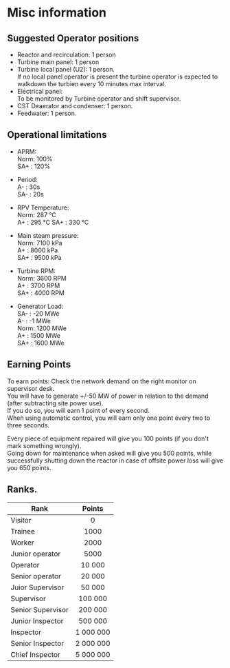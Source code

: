 # Misc information

## Suggested Operator positions

- Reactor and recirculation: 1 person
- Turbine main panel: 1 person
- Turbine local panel (U2): 1 person.  
        If no local panel operator is present the turbine operator is expected to walkdown the turbien every 10 minutes max interval.  
- Electrical panel:   
        To be monitored by Turbine operator and shift supervisor.
- CST Deaerator and condenser: 1 person.
- Feedwater: 1 person.

## Operational limitations

- APRM:  
        Norm: 100%  
        SA+ : 120%
- Period:  
        A- : 30s  
        SA- : 20s  

- RPV Temperature:  
        Norm: 287 °C  
        A+ : 295 °C
        SA+ : 330 °C  

- Main steam pressure:  
        Norm: 7100 kPa  
        A+ : 8000 kPa  
        SA+ : 9500 kPa  

- Turbine RPM:  
        Norm: 3600 RPM  
        A+ : 3700 RPM  
        SA+ : 4000 RPM  

- Generator Load:  
        SA- : -20 MWe  
        A- : -1 MWe  
        Norm: 1200 MWe  
        A+ : 1500 MWe  
        SA+ : 1600 MWe  
## Earning Points

To earn points: Check the network demand on the right monitor on supervisor desk.  
You will have to generate +/-50 MW of power in relation to the demand (after subtracting site power use).  
If you do so, you will earn 1 point of every second.  
When using automatic control, you will earn only one point every two to three seconds.

Every piece of equipment repaired will give you 100 points (if you don't mark something wrongly).  
Going down for maintenance when asked will give you 500 points, while successfully shutting down the reactor in case of offsite power loss will give you 650 points.

## Ranks.

| Rank           | Points |
|----------------|:------:|
|Visitor         | 0      |
|Trainee         | 1000   |
|Worker          | 2000   |
|Junior operator | 5000   |
|Operator        | 10 000 |
|Senior operator | 20 000 |
|Juior Supervisor| 50 000 |
|Supervisor      | 100 000|
|Senior Supervisor| 200 000   |
|Junior Inspector | 500 000   |
|Inspector | 1 000 000   |
|Senior Inspector | 2 000 000   |
|Chief Inspector | 5 000 000   |